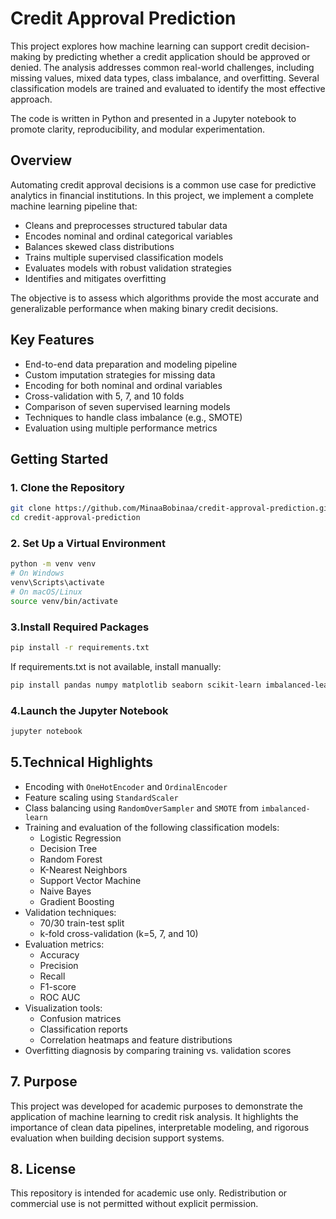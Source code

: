 # Credit Approval Prediction

This project explores how machine learning can support credit decision-making by predicting whether a credit application should be approved or denied. The analysis addresses common real-world challenges, including missing values, mixed data types, class imbalance, and overfitting. Several classification models are trained and evaluated to identify the most effective approach.

The code is written in Python and presented in a Jupyter notebook to promote clarity, reproducibility, and modular experimentation.

## Overview

Automating credit approval decisions is a common use case for predictive analytics in financial institutions. In this project, we implement a complete machine learning pipeline that:

- Cleans and preprocesses structured tabular data
- Encodes nominal and ordinal categorical variables
- Balances skewed class distributions
- Trains multiple supervised classification models
- Evaluates models with robust validation strategies
- Identifies and mitigates overfitting

The objective is to assess which algorithms provide the most accurate and generalizable performance when making binary credit decisions.

## Key Features

- End-to-end data preparation and modeling pipeline
- Custom imputation strategies for missing data
- Encoding for both nominal and ordinal variables
- Cross-validation with 5, 7, and 10 folds
- Comparison of seven supervised learning models
- Techniques to handle class imbalance (e.g., SMOTE)
- Evaluation using multiple performance metrics

## Getting Started

### 1. Clone the Repository

```bash
git clone https://github.com/MinaaBobinaa/credit-approval-prediction.git
cd credit-approval-prediction
```


### 2. Set Up a Virtual Environment

```bash
python -m venv venv
# On Windows
venv\Scripts\activate
# On macOS/Linux
source venv/bin/activate
```

### 3.Install Required Packages

```bash
pip install -r requirements.txt
```
If requirements.txt is not available, install manually:
```bash
pip install pandas numpy matplotlib seaborn scikit-learn imbalanced-learn jupyter
```

### 4.Launch the Jupyter Notebook
```bash
jupyter notebook
```

## 5.Technical Highlights
- Encoding with `OneHotEncoder` and `OrdinalEncoder`
- Feature scaling using `StandardScaler`
- Class balancing using `RandomOverSampler` and `SMOTE` from `imbalanced-learn`
- Training and evaluation of the following classification models:
  - Logistic Regression
  - Decision Tree
  - Random Forest
  - K-Nearest Neighbors
  - Support Vector Machine
  - Naive Bayes
  - Gradient Boosting
- Validation techniques:
  - 70/30 train-test split
  - k-fold cross-validation (k=5, 7, and 10)
- Evaluation metrics:
  - Accuracy
  - Precision
  - Recall
  - F1-score
  - ROC AUC
- Visualization tools:
  - Confusion matrices
  - Classification reports
  - Correlation heatmaps and feature distributions
- Overfitting diagnosis by comparing training vs. validation scores

## 7. Purpose

This project was developed for academic purposes to demonstrate the application of machine learning to credit risk analysis. It highlights the importance of clean data pipelines, interpretable modeling, and rigorous evaluation when building decision support systems.

## 8. License

This repository is intended for academic use only. Redistribution or commercial use is not permitted without explicit permission.